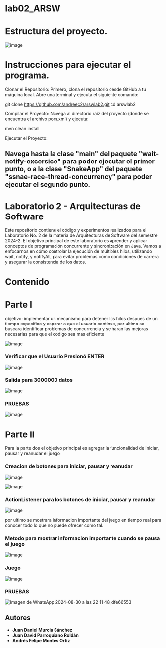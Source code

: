 # lab02_ARSW
# Estructura del proyecto.
![image](https://github.com/user-attachments/assets/6d9efc5a-c604-4b54-b58c-8de00b06a31f)

# Instrucciones para ejecutar el programa.

Clonar el Repositorio: 
Primero, clona el repositorio desde GitHub a tu máquina local. Abre una terminal y ejecuta el siguiente comando:

  git clone https://github.com/andreec2/arswlab2.git
  cd arswlab2

Compilar el Proyecto: 
Navega al directorio raíz del proyecto (donde se encuentra el archivo pom.xml) y ejecuta:

  mvn clean install

Ejecutar el Proyecto:

  Navega hasta la clase "main" del paquete  "wait-notify-excersice" para poder ejecutar el primer punto, o a la clase "SnakeApp" del paquete "ssnae-race-thread-concurrency" para poder ejecutar el segundo    punto.
---------------------------------
# Laboratorio 2 - Arquitecturas de Software

Este repositorio contiene el código y experimentos realizados para el Laboratorio No. 2 de la materia de Arquitecturas de Software del semestre 2024-2. El objetivo principal de este laboratorio es aprender y aplicar conceptos de programación concurrente y sincronización en Java. Vamos a enfocarnos en cómo controlar la ejecución de múltiples hilos, utilizando wait, notify, y notifyAll, para evitar problemas como condiciones de carrera y asegurar la consistencia de los datos.

# Contenido

# Parte l  

objetivo: implementar un mecanismo para detener los hilos despues de un tiempo especifico y esperar a que el usuario continue, por ultimo se buscara identificar problemas de concurrencia y se haran las mejoras necesarias para que el codigo sea mas eficiente 

![image](https://github.com/user-attachments/assets/fcad293b-d394-442d-b20d-9adfcdb5f9c8)

### Verificar que el Usuario Presionó ENTER
![image](https://github.com/user-attachments/assets/8b4b765d-960c-4e06-9013-96e893bebf74)

### Salida para 3000000 datos
![image](https://github.com/user-attachments/assets/bbd853c6-f1af-4dde-a4ec-8c85f614f65f)

### PRUEBAS
![image](https://github.com/user-attachments/assets/a6573e09-d37f-4f87-b14b-d24ae64569a5)

# Parte ll 

Para la parte dos el objetivo principal es agregar la funcionalidad de iniciar, pausar y reanudar el juego 

### Creacion de botones para iniciar, pausar y reanudar 
![image](https://github.com/user-attachments/assets/20041748-68fa-40d0-8d9d-a3a4f5ce29dc)

![image](https://github.com/user-attachments/assets/2b549065-957e-4c50-a6d8-1694eff9d4a3)

### ActionListener para los botones de iniciar, pausar y reanudar
![image](https://github.com/user-attachments/assets/07876259-efd2-41f0-8625-fd75635dc105)

por ultimo se mostrara informacion importante del juego en tiempo real para conocer todo lo que no puede ofrecer como tal.

### Metodo para mostrar informacion importante cuando se pausa el juego 
![image](https://github.com/user-attachments/assets/2531f956-1e12-4e2b-83eb-3b95e58a2129)

### Juego 
![image](https://github.com/user-attachments/assets/b9f08e3f-9b8b-47ef-9d5d-e217ca6bfdbd)

### PRUEBAS
![Imagen de WhatsApp 2024-08-30 a las 22 11 48_dfe66553](https://github.com/user-attachments/assets/4a931bb7-7477-4377-b9a2-2f1c0fda61da)

## Autores
- **Juan Daniel Murcia Sánchez**
- **Juan David Parroquiano Roldán**
- **Andrés Felipe Montes Ortiz**


